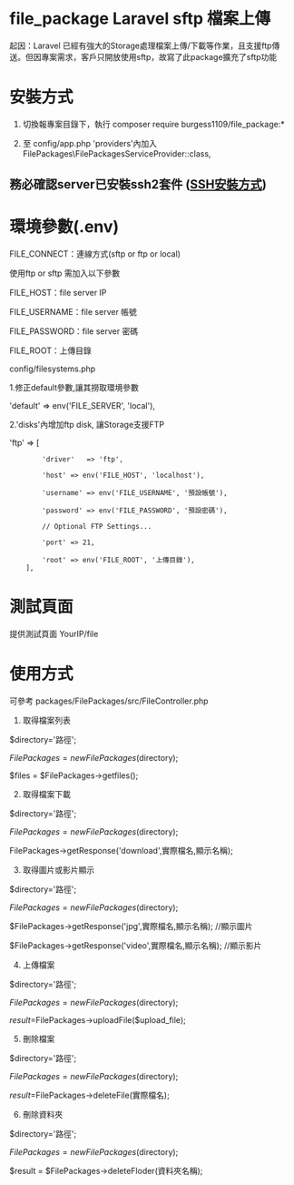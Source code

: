
# file_package Laravel sftp 檔案上傳

起因：Laravel 已經有強大的Storage處理檔案上傳/下載等作業，且支援ftp傳送。但因專案需求，客戶只開放使用sftp，故寫了此package擴充了sftp功能  

# 安裝方式

1. 切換報專案目錄下，執行 composer require burgess1109/file_package:* 

2. 至 config/app.php 'providers'內加入 FilePackages\FilePackagesServiceProvider::class,

## 務必確認server已安裝ssh2套件 ([SSH安裝方式](https://github.com/burgess1109/file_package/blob/master/ssh2.md))


# 環境參數(.env)

FILE_CONNECT：連線方式(sftp or ftp or local)

使用ftp or sftp 需加入以下參數

FILE_HOST：file server IP

FILE_USERNAME：file server 帳號

FILE_PASSWORD：file server 密碼

FILE_ROOT：上傳目錄

config/filesystems.php 

 1.修正default參數,讓其撈取環境參數
 
 'default' => env('FILE_SERVER', 'local'),
 
 2.'disks'內增加ftp disk, 讓Storage支援FTP
 
 'ftp' => [
            
            'driver'   => 'ftp',
            
            'host' => env('FILE_HOST', 'localhost'),
            
            'username' => env('FILE_USERNAME', '預設帳號'),
            
            'password' => env('FILE_PASSWORD', '預設密碼'),

            // Optional FTP Settings...
            
            'port' => 21,
            
            'root' => env('FILE_ROOT', '上傳目錄'),
        ],


# 測試頁面

提供測試頁面 YourIP/file 

# 使用方式

可參考 packages/FilePackages/src/FileController.php

1. 取得檔案列表

 $directory='路徑';

 $FilePackages = new FilePackages($directory);

 $files = $FilePackages->getfiles();

2. 取得檔案下載

 $directory='路徑';

 $FilePackages = new FilePackages($directory);

 FilePackages->getResponse('download',實際檔名,顯示名稱);
 
3. 取得圖片或影片顯示

 $directory='路徑';

 $FilePackages = new FilePackages($directory);

 $FilePackages->getResponse('jpg',實際檔名,顯示名稱); //顯示圖片
 
 $FilePackages->getResponse('video',實際檔名,顯示名稱); //顯示影片
 
4. 上傳檔案

 $directory='路徑';

 $FilePackages = new FilePackages($directory);

 $result=$FilePackages->uploadFile($upload_file);

5. 刪除檔案

 $directory='路徑';

 $FilePackages = new FilePackages($directory);

 $result=$FilePackages->deleteFile(實際檔名);

6. 刪除資料夾

 $directory='路徑';

 $FilePackages = new FilePackages($directory);

 $result = $FilePackages->deleteFloder(資料夾名稱);


